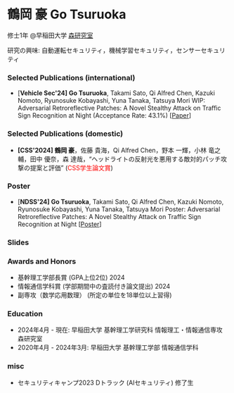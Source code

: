 # 鶴岡 豪 Go Tsuruoka

修士1年 @早稲田大学 [森研究室](https://nsl.cs.waseda.ac.jp/)

研究の興味: 自動運転セキュリティ，機械学習セキュリティ，センサーセキュリティ

### Selected Publications (international)

- [**Vehicle Sec'24] Go Tsuruoka**, Takami Sato, Qi Alfred Chen, Kazuki Nomoto, Ryunosuke Kobayashi, Yuna Tanaka, Tatsuya Mori WIP: Adversarial Retroreflective Patches: A Novel Stealthy Attack on Traffic Sign Recognition at Night (Acceptance Rate: 43.1%) [[Paper](https://www.ndss-symposium.org/wp-content/uploads/vehiclesec2024-25-paper.pdf)] 


### Selected Publications (domestic)

- **[CSS'2024] 鶴岡 豪**，佐藤 貴海，Qi Alfred Chen，野本 一輝，小林 竜之輔，田中 優奈，森 達哉，“ヘッドライトの反射光を悪用する敵対的パッチ攻撃の提案と評価” (<span style="color: red">CSS学生論文賞</span>)

### Poster

- [**NDSS'24] Go Tsuruoka**, Takami Sato, Qi Alfred Chen, Kazuki Nomoto, Ryunosuke Kobayashi, Yuna Tanaka, Tatsuya Mori Poster: Adversarial Retroreflective Patches: A Novel Stealthy Attack on Traffic Sign Recognition at Night [[Poster](https://www.ndss-symposium.org/wp-content/uploads/ndss24-posters-36.pdf)]

### Slides


### Awards and Honors

- 基幹理工学部長賞 (GPA上位2位) 2024
- 情報通信学科賞 (学部期間中の査読付き論文提出) 2024
- 副専攻（数学応用数理） (所定の単位を18単位以上習得)

### Education

- 2024年4月 - 現在: 早稲田大学 基幹理工学研究科 情報理工・情報通信専攻 森研究室
- 2020年4月 - 2024年3月: 早稲田大学 基幹理工学部 情報通信学科

### misc

- セキュリティキャンプ2023 Dトラック (AIセキュリティ) 修了生